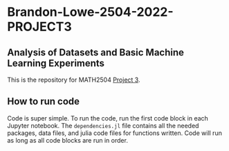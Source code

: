 # Brandon-Lowe-2504-2022-PROJECT3

## Analysis of Datasets and Basic Machine Learning Experiments

This is the repository for MATH2504 <a href="https://courses.smp.uq.edu.au/MATH2504/2022/assessment_html/project3.html">Project 3</a>.

## How to run code

Code is super simple. To run the code, run the first code block in each Jupyter notebook. The `dependencies.jl` file contains all the needed packages, data files, and julia code files for functions written. Code will run as long as all code blocks are run in order.